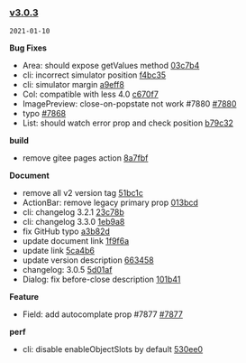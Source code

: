 ### [v3.0.3](https://github.com/youzan/vant/compare/v3.0.2...v3.0.3)

`2021-01-10`

**Bug Fixes**

- Area: should expose getValues method [03c7b4](https://github.com/youzan/vant/commit/03c7b46b04d8c543f952cbf8399ec21ca39f979f)
- cli: incorrect simulator position [f4bc35](https://github.com/youzan/vant/commit/f4bc3542a17c638ab899260541ea6e1d17d1a034)
- cli: simulator margin [a9eff8](https://github.com/youzan/vant/commit/a9eff85979b26ad810e1aae99dd387aeaba1fb1e)
- Col: compatible with less 4.0 [c670f7](https://github.com/youzan/vant/commit/c670f7f426d16d75f8824b45fcde8762a5033293)
- ImagePreview: close-on-popstate not work #7880 [#7880](https://github.com/youzan/vant/issues/7880)
- typo [#7868](https://github.com/youzan/vant/issues/7868)
- List: should watch error prop and check position [b79c32](https://github.com/youzan/vant/commit/b79c32183f6159a663dad42f6189a939061f9f32)

**build**

- remove gitee pages action [8a7fbf](https://github.com/youzan/vant/commit/8a7fbff70e0307730efbbd7271d5b08ecf6f6bcd)

**Document**

- remove all v2 version tag [51bc1c](https://github.com/youzan/vant/commit/51bc1cee8a267833e0088e163a0d5150f4cec1e5)
- ActionBar: remove legacy primary prop [013bcd](https://github.com/youzan/vant/commit/013bcd14181f6204b352f7dc6fb2ad6581c330c2)
- cli: changelog 3.2.1 [23c78b](https://github.com/youzan/vant/commit/23c78b4744258625f66bcae3f4e8ea44b0314db1)
- cli: changelog 3.3.0 [1eb9a8](https://github.com/youzan/vant/commit/1eb9a80436cf55657752c2fc060521bcc9cd057f)
- fix GitHub typo [a3b82d](https://github.com/youzan/vant/commit/a3b82df46e4a48dfe9b9d6ee68f7a850fbcc45cc)
- update document link [1f9f6a](https://github.com/youzan/vant/commit/1f9f6a449feeba9571a85a10e111f4a18732c9b8)
- update link [5ca4b6](https://github.com/youzan/vant/commit/5ca4b6cccaaf18b5351d8bcf89a19e6d6148b8ef)
- update version description [663458](https://github.com/youzan/vant/commit/663458e9ceb57092e9104473f87ef2912f805a47)
- changelog: 3.0.5 [5d01af](https://github.com/youzan/vant/commit/5d01af62c49f58df5f5d4515d9c7c43d3bac037e)
- Dialog: fix before-close description [101b41](https://github.com/youzan/vant/commit/101b416fa2f9270901cfa7bb2b0ac2258c441e2b)

**Feature**

- Field: add autocomplate prop #7877 [#7877](https://github.com/youzan/vant/issues/7877)

**perf**

- cli: disable enableObjectSlots by default [530ee0](https://github.com/youzan/vant/commit/530ee0e0d0f1411edc07e00df930a280879863f8)
